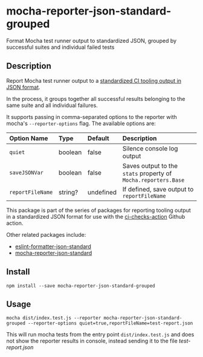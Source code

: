 # mocha-reporter-json-standard-grouped

Format Mocha test runner output to standardized JSON, grouped by successful suites and individual failed tests

## Description

Report Mocha test runner output to a [standardized CI tooling output in JSON format](https://raw.githubusercontent.com/Hypothesize/mocha-reporter-json-standard-grouped/master/src/check-general.schema.json).

In the process, it groups together all successful results belonging to the same suite and all individual failures.

It supports passing in comma-separated options to the reporter with mocha's `--reporter-options` flag. The available options are:

| Option Name      | Type    | Default   | Description                                                    |
| :--------------- | :------ | :-------- | :------------------------------------------------------------- |
| `quiet`          | boolean | false     | Silence console log output                                     |
| `saveJSONVar`    | boolean | false     | Saves output to the `stats` property of `Mocha.reporters.Base` |
| `reportFileName` | string? | undefined | If defined, save output to `reportFileName`                    |

This package is part of the series of packages for reporting tooling output in a standardized JSON format for use with the [ci-checks-action](https://github.com/marketplace/actions/create-github-checks-from-code-check-script-output-files) Github action.

Other related packages include:

- [eslint-formatter-json-standard](https://www.npmjs.com/package/eslint-formatter-json-standard)
- [mocha-reporter-json-standard](https://github.com/agyemanjp/mocha-reporter-json-standard)

## Install

`npm install --save mocha-reporter-json-standard-grouped`

## Usage

`mocha dist/index.test.js --reporter mocha-reporter-json-standard-grouped --reporter-options quiet=true,reportFileName=test-report.json`

This will run mocha tests from the entry point `dist/index.test.js` and does not show the reporter results in console, instead sending it to the file _test-report.json_
